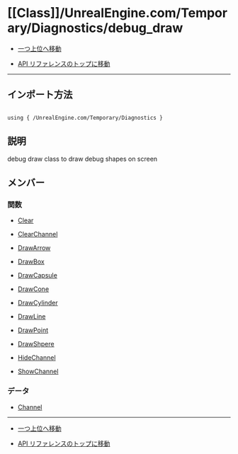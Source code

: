 # [[Class]]/UnrealEngine.com/Temporary/Diagnostics/debug_draw

- [一つ上位へ移動](../main.md)

- [API リファレンスのトップに移動](/main.md)

---

## インポート方法

```verse

using { /UnrealEngine.com/Temporary/Diagnostics }

```

## 説明

debug draw class to draw debug shapes on screen

## メンバー

### 関数

- [Clear](./F_Clear/main.md)

- [ClearChannel](./F_ClearChannel/main.md)

- [DrawArrow](./F_DrawArrow/main.md)

- [DrawBox](./F_DrawBox/main.md)

- [DrawCapsule](./F_DrawCapsule/main.md)

- [DrawCone](./F_DrawCone/main.md)

- [DrawCylinder](./F_DrawCylinder/main.md)

- [DrawLine](./F_DrawLine/main.md)

- [DrawPoint](./F_DrawPoint/main.md)

- [DrawShpere](./F_DrawShpere/main.md)

- [HideChannel](./F_HideChannel/main.md)

- [ShowChannel](./F_ShowChannel/main.md)

### データ

- [Channel](./D_Channel/main.md)

---

- [一つ上位へ移動](../main.md)

- [API リファレンスのトップに移動](/main.md)
